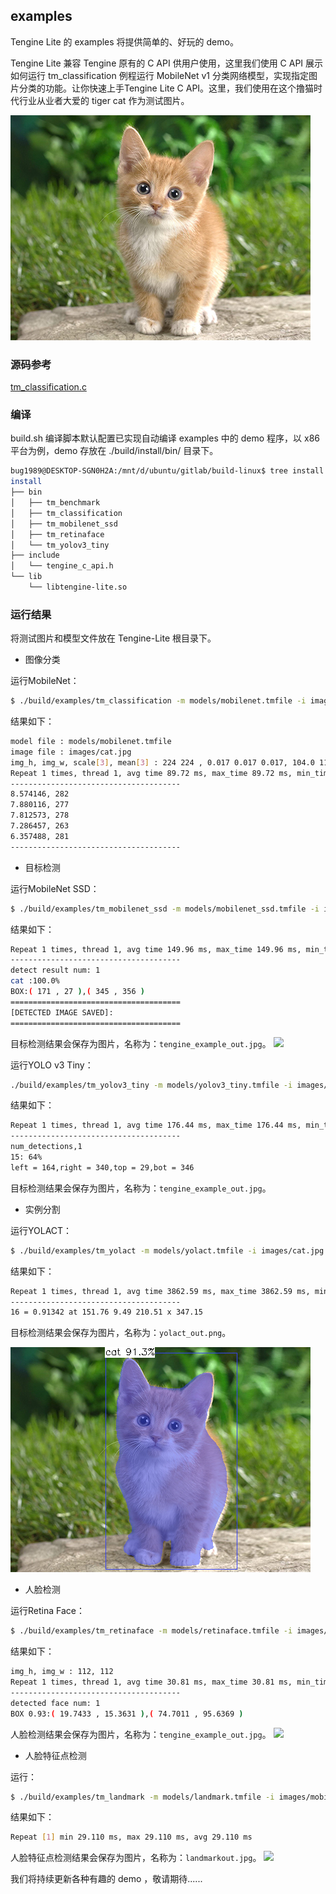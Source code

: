 ## examples

Tengine Lite 的 examples 将提供简单的、好玩的 demo。

Tengine Lite 兼容 Tengine 原有的 C API 供用户使用，这里我们使用 C API 展示如何运行 tm_classification 例程运行 MobileNet v1 分类网络模型，实现指定图片分类的功能。让你快速上手Tengine Lite C API。这里，我们使用在这个撸猫时代行业从业者大爱的 tiger cat 作为测试图片。

![lu mao](https://github.com/OAID/Tengine/blob/master/tests/images/cat.jpg)

### 源码参考

[tm_classification.c](example/tm_classificaton.c)

### 编译

build.sh 编译脚本默认配置已实现自动编译 examples 中的 demo 程序，以 x86 平台为例，demo 存放在 ./build/install/bin/ 目录下。

```bash
bug1989@DESKTOP-SGN0H2A:/mnt/d/ubuntu/gitlab/build-linux$ tree install
install
├── bin
│   ├── tm_benchmark
│   ├── tm_classification
│   ├── tm_mobilenet_ssd
│   ├── tm_retinaface
│   └── tm_yolov3_tiny
├── include
│   └── tengine_c_api.h
└── lib
    └── libtengine-lite.so
```

### 运行结果

将测试图片和模型文件放在 Tengine-Lite 根目录下。

- 图像分类

运行MobileNet：

```bash
$ ./build/examples/tm_classification -m models/mobilenet.tmfile -i images/cat.jpg -g 224,224 -s 0.017,0.017,0.017 -w 104.007,116.669,122.679
```

结果如下：

```bash
model file : models/mobilenet.tmfile
image file : images/cat.jpg
img_h, img_w, scale[3], mean[3] : 224 224 , 0.017 0.017 0.017, 104.0 116.7 122.7
Repeat 1 times, thread 1, avg time 89.72 ms, max_time 89.72 ms, min_time 89.72 ms
--------------------------------------
8.574146, 282
7.880116, 277
7.812573, 278
7.286457, 263
6.357488, 281
--------------------------------------
```

- 目标检测


运行MobileNet SSD：

```bash
$ ./build/examples/tm_mobilenet_ssd -m models/mobilenet_ssd.tmfile -i images/cat.jpg
```

结果如下：

```bash
Repeat 1 times, thread 1, avg time 149.96 ms, max_time 149.96 ms, min_time 149.96 ms
--------------------------------------
detect result num: 1
cat	:100.0%
BOX:( 171 , 27 ),( 345 , 356 )
======================================
[DETECTED IMAGE SAVED]:
======================================
```
目标检测结果会保存为图片，名称为：`tengine_example_out.jpg`。
![]('./images/object_detection.jpg')

运行YOLO v3 Tiny：

```bash
./build/examples/tm_yolov3_tiny -m models/yolov3_tiny.tmfile -i images/cat.jpg
```

结果如下：
```bash
Repeat 1 times, thread 1, avg time 176.44 ms, max_time 176.44 ms, min_time 176.44 ms
--------------------------------------
num_detections,1
15: 64%
left = 164,right = 340,top = 29,bot = 346
```
目标检测结果会保存为图片，名称为：`tengine_example_out.jpg`。

- 实例分割

运行YOLACT：

```bash
$ ./build/examples/tm_yolact -m models/yolact.tmfile -i images/cat.jpg
```

结果如下：
```bash
Repeat 1 times, thread 1, avg time 3862.59 ms, max_time 3862.59 ms, min_time 3862.59 ms
--------------------------------------
16 = 0.91342 at 151.76 9.49 210.51 x 347.15
```

目标检测结果会保存为图片，名称为：`yolact_out.png`。

![](./images/yolact_out.png)


- 人脸检测

运行Retina Face：

```bash
$ ./build/examples/tm_retinaface -m models/retinaface.tmfile -i images/mobileface01.jpg
```

结果如下：

```bash
img_h, img_w : 112, 112
Repeat 1 times, thread 1, avg time 30.81 ms, max_time 30.81 ms, min_time 30.81 ms
--------------------------------------
detected face num: 1
BOX 0.93:( 19.7433 , 15.3631 ),( 74.7011 , 95.6369 )
```

人脸检测结果会保存为图片，名称为：`tengine_example_out.jpg`。
![]('./images/face_detection.jpg')

- 人脸特征点检测

运行：

```bash
$ ./build/examples/tm_landmark -m models/landmark.tmfile -i images/mobileface01.jpg
```

结果如下：

```bash
Repeat [1] min 29.110 ms, max 29.110 ms, avg 29.110 ms
```

人脸特征点检测结果会保存为图片，名称为：`landmarkout.jpg`。
![]('./images/landmarkout.jpg')

我们将持续更新各种有趣的 demo ，敬请期待......
